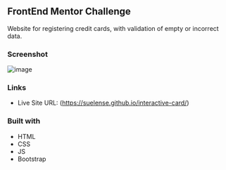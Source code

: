 ## FrontEnd Mentor Challenge
Website for registering credit cards, with validation of empty or incorrect data.

### Screenshot

![image](https://github.com/suelense/interactive-card/assets/90277436/66ea78ab-efa4-433e-a866-a43a488edb6e)

### Links

- Live Site URL: (https://suelense.github.io/interactive-card/)

### Built with

- HTML
- CSS
- JS
- Bootstrap
